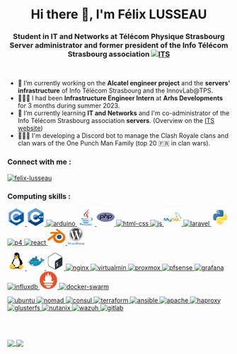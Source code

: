 <h1 align="center">Hi there 👋, I'm Félix LUSSEAU</h1>

<h3 align="center">Student in IT and Networks at Télécom Physique Strasbourg<br>
Server administrator and former president of the Info Télécom Strasbourg association <a href="https://info-telecom-strasbourg.fr" target="_blank" rel="noreferrer"> <img src="https://physique-ingenierie.fr/wp-content/uploads/2020/10/ITS-150x150.png" alt="ITS" width="20" height="20"/> </a> </h3>

<br>

- 🔭 I’m currently working on the **Alcatel engineer project** and the **servers' infrastructure** of Info Télécom Strasbourg and the InnovLab@TPS.
- 👷🏻‍♂️ I had been **Infrastructure Engineer Intern** at **Arhs Developments** for 3 months during summer 2023.
- 🌱 I’m currently learning **IT and Networks** and I'm co-administrator of the Info Télécom Strasbourg association **servers**. (Overview on the <a href="https://info-telecom-strasbourg.fr/servers-stats" target="_blank">ITS website</a>)
- 🧑🏻‍💻 I'm developing a Discord bot to manage the Clash Royale clans and clan wars of the One Punch Man Family (top 20 🇫🇷 in clan wars).

<h3 align="left">Connect with me :</h3>
<p align="left">
<a href="https://www.linkedin.com/in/felix-lusseau" target="_blank"><img align="center" src="https://raw.githubusercontent.com/rahuldkjain/github-profile-readme-generator/master/src/images/icons/Social/linked-in-alt.svg" alt="felix-lusseau" height="30" width="40" /></a>
</p>  

<h3 align="left">Computing skills :</h3>
<p align="left"> 
<a href="https://www.cprogramming.com" target="_blank" rel="noreferrer"> <img src="https://raw.githubusercontent.com/devicons/devicon/master/icons/c/c-original.svg" alt="c" width="40" height="40"/> </a> 
<a href="https://www.w3schools.com/cpp/" target="_blank" rel="noreferrer"> <img src="https://raw.githubusercontent.com/devicons/devicon/master/icons/cplusplus/cplusplus-original.svg" alt="cplusplus" width="40" height="40"/> </a> 
<a href="https://www.arduino.cc" target="_blank" rel="noreferrer"> <img src="https://cdn.worldvectorlogo.com/logos/arduino-1.svg" alt="arduino" width="40" height="40"/> </a> 
<a href="https://www.java.com" target="_blank" rel="noreferrer"> <img src="https://raw.githubusercontent.com/devicons/devicon/master/icons/java/java-original.svg" alt="java" width="40" height="40"/> </a> 
<a href="https://www.php.net" target="_blank" rel="noreferrer"> <img src="https://raw.githubusercontent.com/devicons/devicon/master/icons/php/php-original.svg" alt="php" width="40" height="40"/> </a> 
<a href="https://www.w3schools.com/html/" target="_blank" rel="noreferrer"> <img src="https://upload.wikimedia.org/wikipedia/commons/1/10/CSS3_and_HTML5_logos_and_wordmarks.svg" alt="html-css" height="40"/> </a> 
<a href="https://www.w3schools.com/js/" target="_blank" rel="noreferrer"> <img src="https://upload.wikimedia.org/wikipedia/commons/thumb/6/6a/JavaScript-logo.png/600px-JavaScript-logo.png" alt="js" height="33"/> </a>
<a href="https://www.mysql.com/" target="_blank" rel="noreferrer"> <img src="https://raw.githubusercontent.com/devicons/devicon/master/icons/mysql/mysql-original-wordmark.svg" alt="mysql" width="40" height="40"/> </a>
<a href="https://laravel.com" target="_blank" rel="noreferrer"> <img src="https://raw.githubusercontent.com/laravel/art/master/logo-lockup/5%20SVG/3%20rgb/1%20Full%20Color/laravel-logolockup-rgb-red.svg" alt="laravel" height="40"/> </a>
<a href="https://www.python.org" target="_blank" rel="noreferrer"> <img src="https://raw.githubusercontent.com/devicons/devicon/master/icons/python/python-original.svg" alt="python" width="40" height="40"/> </a> 
<a href="https://p4.org/" target="_blank" rel="noreferrer"> <img src="https://upload.wikimedia.org/wikipedia/commons/1/12/P4-programming-language-logo.png" alt="p4" width="40" height="40"/> </a> 
<a href="https://react.dev/" target="_blank" rel="noreferrer"> <img src="https://upload.wikimedia.org/wikipedia/commons/thumb/3/30/React_Logo_SVG.svg/1200px-React_Logo_SVG.svg.png" alt="react" width="40" height="40"/> </a> 
<a href="https://www.blender.org" target="_blank" rel="noreferrer"> <img src="https://raw.githubusercontent.com/devicons/devicon/master/icons/blender/blender-original.svg" alt="blender" width="40" height="40"/> </a> 
<a href="https://wordpress.com/fr/" target="_blank" rel="noreferrer"> <img src="https://raw.githubusercontent.com/devicons/devicon/master/icons/wordpress/wordpress-original.svg" alt="wordpress" width="40" height="40"/> </a>

<a href="https://www.linux.org" target="_blank" rel="noreferrer"> <img src="https://raw.githubusercontent.com/devicons/devicon/master/icons/linux/linux-original.svg" alt="linux" width="40" height="40"/> </a> 
<a href="https://www.docker.com" target="_blank" rel="noreferrer"> <img src="https://raw.githubusercontent.com/devicons/devicon/master/icons/docker/docker-original.svg" alt="docker" width="40" height="40"/> </a> 
<a href="https://www.linux.org" target="_blank" rel="noreferrer"> <img src="https://raw.githubusercontent.com/devicons/devicon/master/icons/bash/bash-original.svg" alt="bash" width="40" height="40"/> </a>
<a href="https://www.nginx.com" target="_blank" rel="noreferrer"> <img src="https://www.nginx.com/wp-content/uploads/2020/05/NGINX-product-icon.svg" alt="nginx" width="40" height="40"/> </a>
<a href="https://www.virtualmin.com" target="_blank" rel="noreferrer"> <img src="https://www.virtualmin.com/wp-content/uploads/2021/07/virtualmin-logo-1.png" alt="virtualmin" width="40" height="40"/> </a>
<a href="https://www.proxmox.com" target="_blank" rel="noreferrer"> <img src="https://www.proxmox.com/images/proxmox/Proxmox-logo-860.png" alt="proxmox" height="40"/> </a>
<a href="https://www.pfsense.org" target="_blank" rel="noreferrer"> <img src="https://upload.wikimedia.org/wikipedia/commons/2/2a/PfSense_logo.svg" alt="pfsense" height="40"/> </a>
<a href="https://grafana.com" target="_blank" rel="noreferrer"> <img src="https://upload.wikimedia.org/wikipedia/commons/a/a1/Grafana_logo.svg" alt="grafana" height="40"/> </a>
<a href="https://www.influxdata.com" target="_blank" rel="noreferrer"> <img src="https://upload.wikimedia.org/wikipedia/commons/c/c6/Influxdb_logo.svg" alt="influxdb" height="40"/> </a>
<a href="https://prometheus.io/" target="_blank" rel="noreferrer"> <img src="https://raw.githubusercontent.com/prometheus/prometheus/main/documentation/images/prometheus-logo.svg" alt="prometheus" height="40"/> </a>
<a href="https://www.docker.com" target="_blank" rel="noreferrer"> <img src="https://aptira.com/wp-content/uploads/2016/09/dockerswarm_logo.png" alt="docker-swarm" width="40" height="40"/> </a>

<a href="https://ubuntu.com/" target="_blank" rel="noreferrer"> <img src="https://assets.ubuntu.com/v1/594d0a0c-Canonical%20Ubuntu%20Dark.svg" alt="ubuntu" width="40" height="40"/> </a>
<a href="https://www.nomadproject.io/" target="_blank" rel="noreferrer"> <img src="https://www.datocms-assets.com/2885/1620155102-brandhcnomadverticalcolorwhite.svg" alt="nomad" width="40" height="40"/> </a>
<a href="https://www.consul.io/" target="_blank" rel="noreferrer"> <img src="https://www.datocms-assets.com/2885/1620155094-brandhcconsulverticalcolorwhite.svg" alt="consul" width="40" height="40"/> </a>
<a href="https://www.terraform.io/" target="_blank" rel="noreferrer"> <img src="https://www.datocms-assets.com/2885/1620155117-brandhcterraformverticalcolorwhite.svg" alt="terraform" width="40" height="40"/> </a>
<a href="https://www.ansible.com/" target="_blank" rel="noreferrer"> <img src="https://upload.wikimedia.org/wikipedia/commons/2/24/Ansible_logo.svg" alt="ansible" width="40" height="40"/> </a>
<a href="https://httpd.apache.org/" target="_blank" rel="noreferrer"> <img src="https://www.apache.org/logos/res/httpd/default.png" alt="apache" height="30"/> </a>
<a href="https://www.haproxy.com/" target="_blank" rel="noreferrer"> <img src="https://upload.wikimedia.org/wikipedia/commons/a/ab/Haproxy-logo.png" alt="haproxy" width="40" height="40"/> </a>
<a href="https://www.gluster.org/" target="_blank" rel="noreferrer"> <img src="https://gluster.wpenginepowered.com/wp-content/uploads/2016/03/gluster-ant.png" alt="glusterfs" height="40"/> </a>
<a href="https://www.nutanix.com/" target="_blank" rel="noreferrer"> <img src="https://2.bp.blogspot.com/-rQj3j8ZD9Ck/WrO1i4DC_0I/AAAAAAAA44Q/6yN9a6pSbcsLcrTiLLWwUzDkPHWf87F5wCPcBGAYYCw/s1600/Nutanix_XStack.png" alt="nutanix" height="40"/> </a>
<a href="https://wazuh.com/" target="_blank" rel="noreferrer"> <img src="https://avatars.githubusercontent.com/u/13752566?s=200&v=4" alt="wazuh" height="40"/> </a>
<a href="https://gitlab.com/" target="_blank" rel="noreferrer"> <img src="https://about.gitlab.com/images/press/logo/svg/gitlab-logo-500.svg" alt="gitlab" height="50"/> </a>
</p>

<br><br>

<div>
  <a href="https://github.com/FelixLusseau">
  <img align="center" width="50%" src="https://github-readme-stats.vercel.app/api?username=FelixLusseau&show_icons=true&theme=github_dark&include_all_commits=true&count_private=true"/>
  <img align="center" width="42%" src="https://github-readme-stats.vercel.app/api/top-langs/?username=FelixLusseau&layout=compact&langs_count=16&theme=github_dark" />
</div>
